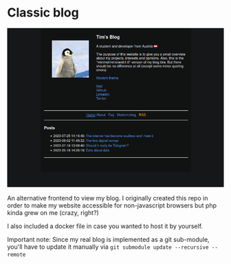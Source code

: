 # Classic blog


![](./screenshot.png)

An alternative frontend to view my blog. I originally created this repo in order to make my website accessible for non-javascript browsers but php kinda grew on me (crazy, right?)

I also included a docker file in case you wanted to host it by yourself.

Important note: Since my real blog is implemented as a git sub-module, you'll have to update it manually via `git submodule update --recursive --remote`
